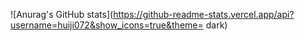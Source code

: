 ![Anurag's GitHub stats](https://github-readme-stats.vercel.app/api?username=huiji072&show_icons=true&theme= dark)